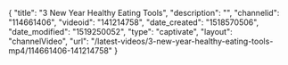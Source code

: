 {
    "title": "3 New Year Healthy Eating Tools",
    "description": "",
    "channelid": "114661406",
    "videoid": "141214758",
    "date_created": "1518570506",
    "date_modified": "1519250052",
    "type": "captivate",
    "layout": "channelVideo",
    "url": "\/latest-videos\/3-new-year-healthy-eating-tools-mp4\/114661406-141214758"
}